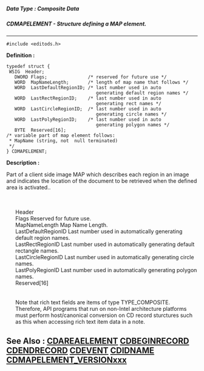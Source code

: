 ##### Data Type : Composite Data
##### CDMAPELEMENT - Structure defining a MAP element.
---
```
#include <editods.h>
```

**Definition :**
```
typedef struct {
 WSIG  Header;
   DWORD Flags;               /* reserved for future use */
   WORD  MapNameLength;       /* length of map name that follows */
   WORD  LastDefaultRegionID; /* last number used in auto
                                 generating default region names */
   WORD  LastRectRegionID;    /* last number used in auto
                                 generating rect names */
   WORD  LastCircleRegionID;  /* last number used in auto
                                 generating circle names */
   WORD  LastPolyRegionID;    /* last number used in auto
                                 generating polygon names */
   BYTE  Reserved[16];
/* variable part of map element follows:
 * MapName (string, not  null terminated)
 */
} CDMAPELEMENT;
```

**Description :**

Part of a client side image MAP which describes each region in an image and indicates the location of the document to be retrieved when the defined area is activated..
<ul><br>
<br>
Header	<br>
Flags			Reserved for future use.<br>
MapNameLength		Map Name Length.<br>
LastDefaultRegionID	Last number used in automatically generating default region names.<br>
LastRectRegionID		Last number used in automatically generating default rectangle names.<br>
LastCircleRegionID		Last number used in automatically generating circle names.<br>
LastPolyRegionID		Last number used in automatically generating polygon names.<br>
Reserved[16]<br>
<br>
<br>
Note that rich text fields are items of type TYPE_COMPOSITE.  Therefore, API programs that run on non-Intel architecture platforms must perform host/canonical conversion on CD record sturctures such as this when accessing rich text item data in a note.</ul>



**See Also :**
[CDAREAELEMENT](/domino-c-api-docs/reference/Data/CDAREAELEMENT)
[CDBEGINRECORD](/domino-c-api-docs/reference/Data/CDBEGINRECORD)
[CDENDRECORD](/domino-c-api-docs/reference/Data/CDENDRECORD)
[CDEVENT](/domino-c-api-docs/reference/Data/CDEVENT)
[CDIDNAME](/domino-c-api-docs/reference/Data/CDIDNAME)
[CDMAPELEMENT_VERSIONxxx](/domino-c-api-docs/reference/Symb/CDMAPELEMENT_VERSIONxxx)
---
